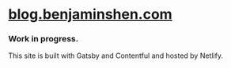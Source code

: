 # [blog.benjaminshen.com](https://blog.benjaminshen.com)

### Work in progress.  

This site is built with Gatsby and Contentful and hosted by Netlify.
